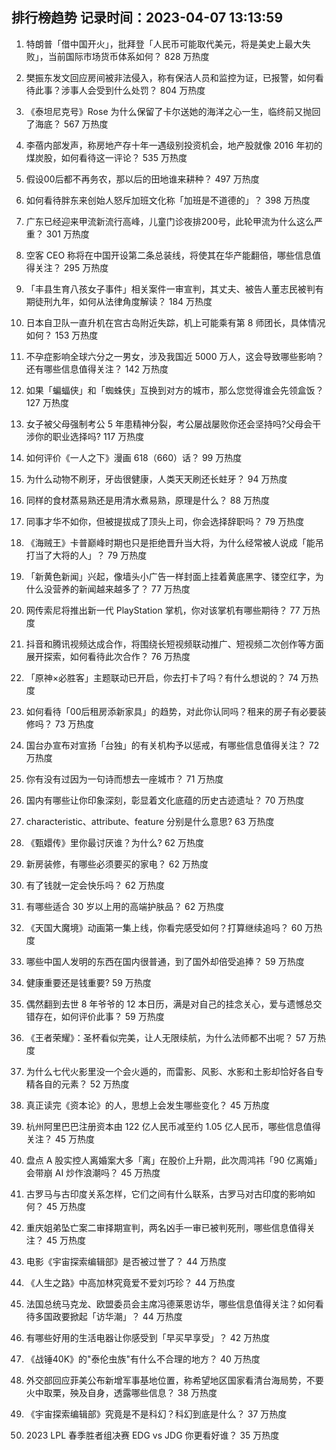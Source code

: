 
## 排行榜趋势 记录时间：2023-04-07 13:13:59
  
  1. 特朗普「借中国开火」，批拜登「人民币可能取代美元，将是美史上最大失败」，当前国际市场货币体系如何？ 828 万热度
    
  2. 樊振东发文回应房间被非法侵入，称有保洁人员和监控为证，已报警，如何看待此事？涉事人会受到什么处罚？ 804 万热度
    
  3. 《泰坦尼克号》Rose 为什么保留了卡尔送她的海洋之心一生，临终前又抛回了海底？ 567 万热度
    
  4. 李蓓内部发声，称房地产存十年一遇级别投资机会，地产股就像 2016 年初的煤炭股，如何看待这一评论？ 535 万热度
    
  5. 假设00后都不再务农，那以后的田地谁来耕种？ 497 万热度
    
  6. 如何看待胖东来创始人怒斥加班文化称「加班是不道德的」？ 398 万热度
    
  7. 广东已经迎来甲流新流行高峰，儿童门诊夜排200号，此轮甲流为什么这么严重？ 301 万热度
    
  8. 空客 CEO 称将在中国开设第二条总装线，将使其在华产能翻倍，哪些信息值得关注？ 295 万热度
    
  9. 「丰县生育八孩女子事件」相关案件一审宣判，其丈夫、被告人董志民被判有期徒刑九年，如何从法律角度解读？ 184 万热度
    
  10. 日本自卫队一直升机在宫古岛附近失踪，机上可能乘有第 8 师团长，具体情况如何？ 153 万热度
    
  11. 不孕症影响全球六分之一男女，涉及我国近 5000 万人，这会导致哪些影响？还有哪些信息值得关注？ 142 万热度
    
  12. 如果「蝙蝠侠」和「蜘蛛侠」互换到对方的城市，那么您觉得谁会先领盒饭？ 127 万热度
    
  13. 女子被父母强制考公 5 年患精神分裂，考公屡战屡败你还会坚持吗?父母会干涉你的职业选择吗? 117 万热度
    
  14. 如何评价《一人之下》漫画 618（660）话？ 99 万热度
    
  15. 为什么动物不刷牙，牙齿很健康，人类天天刷还长蛀牙？ 94 万热度
    
  16. 同样的食材蒸易熟还是用清水煮易熟，原理是什么？ 88 万热度
    
  17. 同事才华不如你，但被提拔成了顶头上司，你会选择辞职吗？ 79 万热度
    
  18. 《海贼王》卡普巅峰时期也只是拒绝晋升当大将，为什么经常被人说成「能吊打当了大将的人」？ 79 万热度
    
  19. 「新黄色新闻」兴起，像墙头小广告一样封面上挂着黄底黑字、镂空红字，为什么没营养的新闻越来越多了？ 77 万热度
    
  20. 网传索尼将推出新一代 PlayStation 掌机，你对该掌机有哪些期待？ 77 万热度
    
  21. 抖音和腾讯视频达成合作，将围绕长短视频联动推广、短视频二次创作等方面展开探索，如何看待此次合作？ 76 万热度
    
  22. 「原神×必胜客」主题联动已开启，你去打卡了吗？有什么想说的？ 74 万热度
    
  23. 如何看待「00后租房添新家具」的趋势，对此你认同吗？租来的房子有必要装修吗？ 73 万热度
    
  24. 国台办宣布对宣扬「台独」的有关机构予以惩戒，有哪些信息值得关注？ 72 万热度
    
  25. 你有没有过因为一句诗而想去一座城市？ 71 万热度
    
  26. 国内有哪些让你印象深刻，彰显着文化底蕴的历史古迹遗址？ 70 万热度
    
  27. characteristic、attribute、feature 分别是什么意思? 63 万热度
    
  28. 《甄嬛传》里你最讨厌谁？为什么? 62 万热度
    
  29. 新房装修，有哪些必须要买的家电？ 62 万热度
    
  30. 有了钱就一定会快乐吗？ 62 万热度
    
  31. 有哪些适合 30 岁以上用的高端护肤品？ 62 万热度
    
  32. 《天国大魔境》动画第一集上线，你看完感受如何？打算继续追吗？ 60 万热度
    
  33. 哪些中国人发明的东西在国内很普通，到了国外却倍受追捧？ 59 万热度
    
  34. 健康重要还是钱重要? 59 万热度
    
  35. 偶然翻到去世 8 年爷爷的 12 本日历，满是对自己的挂念关心，爱与遗憾总交错存在，如何评价此事？ 59 万热度
    
  36. 《王者荣耀》：圣杯看似完美，让人无限续航，为什么法师都不出呢？ 57 万热度
    
  37. 为什么七代火影里没一个会火遁的，而雷影、风影、水影和土影却恰好各自专精各自的元素？ 52 万热度
    
  38. 真正读完《资本论》的人，思想上会发生哪些变化？ 45 万热度
    
  39. 杭州阿里巴巴注册资本由 122 亿人民币减至约 1.05 亿人民币，哪些信息值得关注？ 45 万热度
    
  40. 盘点 A 股实控人离婚案大多「离」在股价上升期，此次周鸿祎「90 亿离婚」会带崩 AI 炒作浪潮吗？ 45 万热度
    
  41. 古罗马与古印度关系怎样，它们之间有什么联系，古罗马对古印度的影响如何？ 45 万热度
    
  42. 重庆姐弟坠亡案二审择期宣判，两名凶手一审已被判死刑，哪些信息值得关注？ 45 万热度
    
  43. 电影《宇宙探索编辑部》是否被过誉了？ 44 万热度
    
  44. 《人生之路》中高加林究竟爱不爱刘巧珍？ 44 万热度
    
  45. 法国总统马克龙、欧盟委员会主席冯德莱恩访华，哪些信息值得关注？如何看待多国政要掀起「访华潮」？ 44 万热度
    
  46. 有哪些好用的生活电器让你感受到「早买早享受」？ 42 万热度
    
  47. 《战锤40K》的"泰伦虫族"有什么不合理的地方？ 40 万热度
    
  48. 外交部回应菲美公布新增军事基地位置，称希望地区国家看清台海局势，不要火中取栗，殃及自身，透露哪些信息？ 38 万热度
    
  49. 《宇宙探索编辑部》究竟是不是科幻？科幻到底是什么？ 37 万热度
    
  50. 2023 LPL 春季胜者组决赛 EDG vs JDG 你更看好谁？ 35 万热度
    